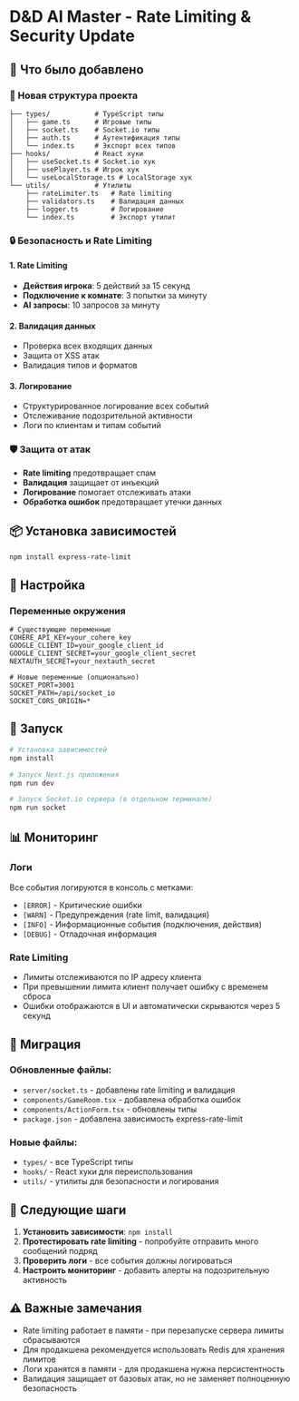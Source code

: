 # D&D AI Master - Rate Limiting & Security Update

## 🚀 Что было добавлено

### 📁 Новая структура проекта
```
├── types/           # TypeScript типы
│   ├── game.ts      # Игровые типы
│   ├── socket.ts    # Socket.io типы
│   ├── auth.ts      # Аутентификация типы
│   └── index.ts     # Экспорт всех типов
├── hooks/           # React хуки
│   ├── useSocket.ts # Socket.io хук
│   ├── usePlayer.ts # Игрок хук
│   └── useLocalStorage.ts # LocalStorage хук
└── utils/           # Утилиты
    ├── rateLimiter.ts   # Rate limiting
    ├── validators.ts    # Валидация данных
    ├── logger.ts        # Логирование
    └── index.ts         # Экспорт утилит
```

### 🔒 Безопасность и Rate Limiting

#### 1. **Rate Limiting** 
- **Действия игрока**: 5 действий за 15 секунд
- **Подключение к комнате**: 3 попытки за минуту  
- **AI запросы**: 10 запросов за минуту

#### 2. **Валидация данных**
- Проверка всех входящих данных
- Защита от XSS атак
- Валидация типов и форматов

#### 3. **Логирование**
- Структурированное логирование всех событий
- Отслеживание подозрительной активности
- Логи по клиентам и типам событий

### 🛡️ Защита от атак
- **Rate limiting** предотвращает спам
- **Валидация** защищает от инъекций
- **Логирование** помогает отслеживать атаки
- **Обработка ошибок** предотвращает утечки данных

## 📦 Установка зависимостей

```bash
npm install express-rate-limit
```

## 🔧 Настройка

### Переменные окружения
```env
# Существующие переменные
COHERE_API_KEY=your_cohere_key
GOOGLE_CLIENT_ID=your_google_client_id
GOOGLE_CLIENT_SECRET=your_google_client_secret
NEXTAUTH_SECRET=your_nextauth_secret

# Новые переменные (опционально)
SOCKET_PORT=3001
SOCKET_PATH=/api/socket_io
SOCKET_CORS_ORIGIN=*
```

## 🚀 Запуск

```bash
# Установка зависимостей
npm install

# Запуск Next.js приложения
npm run dev

# Запуск Socket.io сервера (в отдельном терминале)
npm run socket
```

## 📊 Мониторинг

### Логи
Все события логируются в консоль с метками:
- `[ERROR]` - Критические ошибки
- `[WARN]` - Предупреждения (rate limit, валидация)
- `[INFO]` - Информационные события (подключения, действия)
- `[DEBUG]` - Отладочная информация

### Rate Limiting
- Лимиты отслеживаются по IP адресу клиента
- При превышении лимита клиент получает ошибку с временем сброса
- Ошибки отображаются в UI и автоматически скрываются через 5 секунд

## 🔄 Миграция

### Обновленные файлы:
- `server/socket.ts` - добавлены rate limiting и валидация
- `components/GameRoom.tsx` - добавлена обработка ошибок
- `components/ActionForm.tsx` - обновлены типы
- `package.json` - добавлена зависимость express-rate-limit

### Новые файлы:
- `types/` - все TypeScript типы
- `hooks/` - React хуки для переиспользования
- `utils/` - утилиты для безопасности и логирования

## 🎯 Следующие шаги

1. **Установить зависимости**: `npm install`
2. **Протестировать rate limiting** - попробуйте отправить много сообщений подряд
3. **Проверить логи** - все события должны логироваться
4. **Настроить мониторинг** - добавить алерты на подозрительную активность

## ⚠️ Важные замечания

- Rate limiting работает в памяти - при перезапуске сервера лимиты сбрасываются
- Для продакшена рекомендуется использовать Redis для хранения лимитов
- Логи хранятся в памяти - для продакшена нужна персистентность
- Валидация защищает от базовых атак, но не заменяет полноценную безопасность
